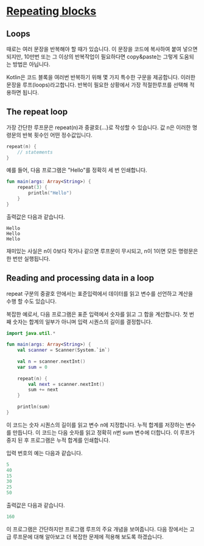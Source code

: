 # [Repeating blocks](https://hyperskill.org/learn/step/4643)

## Loops
때로는 여러 문장을 반복해야 할 때가 있습니다. 이 문장을 코드에 복사하여 붙여 넣으면 되지만,  10만번 또는 그 이상의 반복작업이 필요하다면 copy&paste는 그렇게 도움되는 방법은 아닙니다.

Kotlin은 코드 블록을 여러번 반복하기 위해 몇 가지 특수한 구문을 제공합니다. 이러한 문장을 루프(loops)라고합니다. 반복이 필요한 상황에서 가장 적절한루프를 선택해 적용하면 됩니다.

## The repeat loop
가장 간단한 루프문은 repeat(n)과 중괄호{...}로 작성할 수 있습니다. 값 n은 이러한 명령문의 반복 횟수인 어떤 정수값입니다.

```kotlin
repeat(n) {
    // statements
}
```
예를 들어, 다음 프로그램은 "Hello"를 정확히 세 번 인쇄합니다.
```kotlin
fun main(args: Array<String>) {
    repeat(3) {
        println("Hello")
    }
}
```
출력값은 다음과 같습니다.
```
Hello
Hello
Hello
```
재미있는 사실은 n이 0보다 작거나 같으면 루프문이 무시되고, n이 1이면 모든 명령문은 한 번만 실행됩니다.

## Reading and processing data in a loop
repeat 구분의 중괄호 안에서는 표준입력에서 데이터를 읽고 변수를 선언하고 계산을 수행 할 수도 있습니다.

복잡한 예로서, 다음 프로그램은 표준 입력에서 숫자를 읽고 그 합을 계산합니다. 첫 번째 숫자는 합계의 일부가 아니며 입력 시퀀스의 길이를 결정합니다.

```kotlin
import java.util.*
 
fun main(args: Array<String>) {
    val scanner = Scanner(System.`in`)
    
    val n = scanner.nextInt()
    var sum = 0
    
    repeat(n) {
        val next = scanner.nextInt()
        sum += next
    }
    
    println(sum)
}
```

이 코드는 숫자 시퀀스의 길이를 읽고 변수 n에 지정합니다. 누적 합계를 저장하는 변수를 만듭니다. 이 코드는 다음 숫자를 읽고 정확히 n번 sum 변수에 더합니다. 이 루프가 중지 된 후 프로그램은 누적 합계를 인쇄합니다.

입력 번호의 예는 다음과 같습니다.

```kotlin
5
40
15
30
25
50
```
출력값은 다음과 같습니다.

```kotlin
160
```
이 프로그램은 간단하지만 프로그램 루프의 주요 개념을 보여줍니다. 다음 장에서는 고급 루프문에 대해 알아보고 더 복잡한 문제에 적용해 보도록 하겠습니다.
